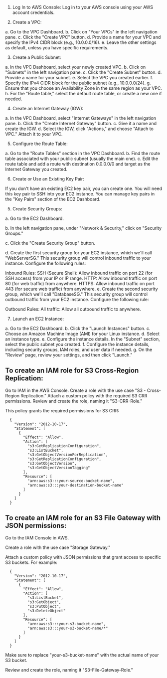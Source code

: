 
1. Log In to AWS Console:
Log in to your AWS console using your AWS account credentials.

2. Create a VPC:

a. Go to the VPC Dashboard.
b. Click on "Your VPCs" in the left navigation pane.
c. Click the "Create VPC" button.
d. Provide a name for your VPC and specify the IPv4 CIDR block (e.g., 10.0.0.0/16).
e. Leave the other settings as default, unless you have specific requirements.

3. Create a Public Subnet:

a. In the VPC Dashboard, select your newly created VPC.
b. Click on "Subnets" in the left navigation pane.
c. Click the "Create Subnet" button.
d. Provide a name for your subnet.
e. Select the VPC you created earlier.
f. Specify the IPv4 CIDR block for the public subnet (e.g., 10.0.0.0/24).
g. Ensure that you choose an Availability Zone in the same region as your VPC.
h. For the "Route table," select the default route table, or create a new one if needed.

4. Create an Internet Gateway (IGW):

a. In the VPC Dashboard, select "Internet Gateways" in the left navigation pane.
b. Click the "Create Internet Gateway" button.
c. Give it a name and create the IGW.
d. Select the IGW, click "Actions," and choose "Attach to VPC." Attach it to your VPC.

5. Configure the Route Table:

a. Go to the "Route Tables" section in the VPC Dashboard.
b. Find the route table associated with your public subnet (usually the main one).
c. Edit the route table and add a route with destination 0.0.0.0/0 and target as the Internet Gateway you created.

6. Create or Use an Existing Key Pair:

If you don't have an existing EC2 key pair, you can create one. You will need this key pair to SSH into your EC2 instance. You can manage key pairs in the "Key Pairs" section of the EC2 Dashboard.

5. Create Security Groups:

a. Go to the EC2 Dashboard.

b. In the left navigation pane, under "Network & Security," click on "Security Groups."

c. Click the "Create Security Group" button.

d. Create the first security group for your EC2 instance, which we'll call "WebServerSG." This security group will control inbound traffic to your instance. Configure the following rules:

Inbound Rules:
SSH (Secure Shell): Allow inbound traffic on port 22 (for SSH access) from your IP or IP range.
HTTP: Allow inbound traffic on port 80 (for web traffic) from anywhere.
HTTPS: Allow inbound traffic on port 443 (for secure web traffic) from anywhere.
e. Create the second security group, which we'll call "DatabaseSG." This security group will control outbound traffic from your EC2 instance. Configure the following rule:

Outbound Rules:
All traffic: Allow all outbound traffic to anywhere.

7. Launch an EC2 Instance:

a. Go to the EC2 Dashboard.
b. Click the "Launch Instances" button.
c. Choose an Amazon Machine Image (AMI) for your Linux instance.
d. Select an instance type.
e. Configure the instance details. In the "Subnet" section, select the public subnet you created.
f. Configure the instance details, including security groups, IAM roles, and user data if needed.
g. On the "Review" page, review your settings, and then click "Launch."





## To create an IAM role for S3 Cross-Region Replication:

Go to IAM in the AWS Console.
Create a role with the use case "S3 - Cross-Region Replication."
Attach a custom policy with the required S3 CRR permissions.
Review and create the role, naming it "S3-CRR-Role."

This policy grants the required permissions for S3 CRR:
   
      {
        "Version": "2012-10-17",
        "Statement": [
          {
            "Effect": "Allow",
            "Action": [
              "s3:GetReplicationConfiguration",
              "s3:ListBucket",
              "s3:GetObjectVersionForReplication",
              "s3:GetReplicationConfiguration",
              "s3:GetObjectVersion",
              "s3:GetObjectVersionTagging"
            ],
            "Resource": [
              "arn:aws:s3:::your-source-bucket-name",
              "arn:aws:s3:::your-destination-bucket-name"
            ]
          }
        ]
      }


## To create an IAM role for an S3 File Gateway with JSON permissions:

Go to the IAM Console in AWS.

Create a role with the use case "Storage Gateway."

Attach a custom policy with JSON permissions that grant access to specific S3 buckets. For example:


      {
        "Version": "2012-10-17",
        "Statement": [
          {
            "Effect": "Allow",
            "Action": [
              "s3:ListBucket",
              "s3:GetObject",
              "s3:PutObject",
              "s3:DeleteObject"
            ],
            "Resource": [
              "arn:aws:s3:::your-s3-bucket-name",
              "arn:aws:s3:::your-s3-bucket-name/*"
            ]
          }
        ]
      }
Make sure to replace "your-s3-bucket-name" with the actual name of your S3 bucket.

Review and create the role, naming it "S3-File-Gateway-Role."
